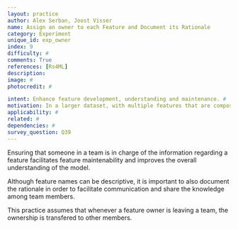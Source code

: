 ```yaml
---
layout: practice
author: Alex Serban, Joost Visser
name: Assign an owner to each Feature and Document its Rationale
category: Experiment
unique_id: exp_owner
index: 9
difficulty: #
comments: True
references: [Rs4ML]
description:
image: #
photocredit: #

intent: Enhance feature development, understanding and maintenance. #
motivation: In a larger dataset, with multiple features that are composed from other data attributes it is hard to keep track of feature ownership and rationale. By assignining an owner and documenting each feature, they become easier to maintenance and understand. #
applicability: #
related: #
dependencies: #
survey_question: Q39
---
```


Ensuring that someone in a team is in charge of the information regarding a feature facilitates feature maintenability and improves the overall understanding of the model.


Although feature names can be descriptive, it is important to also document the rationale in order to facilitate communication and share the knowledge among team members.


This practice assumes that whenever a feature owner is leaving a team, the ownership is transfered to other members.